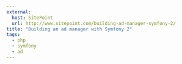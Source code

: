 ```yaml
---
external:
  host: SitePoint
  url: http://www.sitepoint.com/building-ad-manager-symfony-2/
title: "Building an ad manager with Symfony 2"
tags:
  - php
  - symfony
  - ad
---
```

